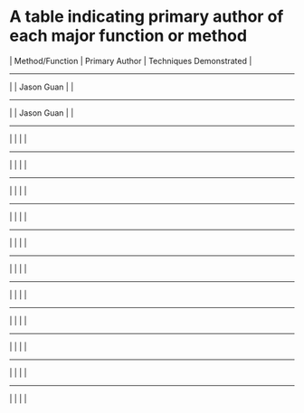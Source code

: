 # 








# A table indicating primary author of each major function or method

| Method/Function | Primary Author | Techniques Demonstrated |
- - - - - - - - - - - - - - - - - - - - - - - - - - - - - - - -
|                 |   Jason Guan   |                         |
- - - - - - - - - - - - - - - - - - - - - - - - - - - - - - - -
|                 |   Jason Guan   |                         |
- - - - - - - - - - - - - - - - - - - - - - - - - - - - - - - -
|                 |                |                         |
- - - - - - - - - - - - - - - - - - - - - - - - - - - - - - - -
|                 |                |                         |
- - - - - - - - - - - - - - - - - - - - - - - - - - - - - - - -
|                 |                |                         |
- - - - - - - - - - - - - - - - - - - - - - - - - - - - - - - -
|                 |                |                         |
- - - - - - - - - - - - - - - - - - - - - - - - - - - - - - - -
|                 |                |                         |
- - - - - - - - - - - - - - - - - - - - - - - - - - - - - - - -
|                 |                |                         |
- - - - - - - - - - - - - - - - - - - - - - - - - - - - - - - -
|                 |                |                         |
- - - - - - - - - - - - - - - - - - - - - - - - - - - - - - - -
|                 |                |                         |
- - - - - - - - - - - - - - - - - - - - - - - - - - - - - - - -
|                 |                |                         |
- - - - - - - - - - - - - - - - - - - - - - - - - - - - - - - -
|                 |                |                         |
- - - - - - - - - - - - - - - - - - - - - - - - - - - - - - - -
|                 |                |                         |



